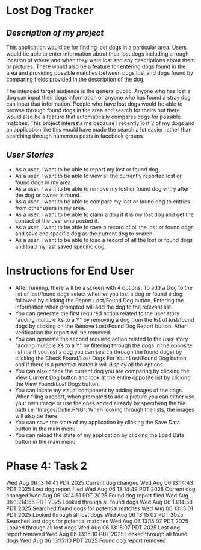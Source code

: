 # **Lost Dog Tracker**

## ***Description of my project***

This application would be for finding lost dogs in a particular area. Users would be able to enter information about their lost dogs including a rough location of where and when they were lost and any descriptions about them or pictures. There would also be a feature for entering dogs found in the area and providing possible matches between dogs lost and dogs found by comparing fields provided in the description of the dog. 

The intended target audience is the general public. Anyone who has lost a dog can input their dogs information or anyone who has found a stray dog can input that information. People who have lost dogs would be able to browse through found dogs in the area and search for theirs but there would also be a feature that automatically compares dogs for possible matches. This project interests me because I recently lost 2 of my dogs and an application like this would have made the search a lot easier rather than searching through numerous posts in facebook groups. 

## ***User Stories***

- As a user, I want to be able to report my lost or found dog.
- As a user, I want to be able to view all the currently reported lost or found dogs in my area. 
- As a user, I want to be able to remove my lost or found dog entry after the dog or owner is found. 
- As a user, I want to be able to compare my lost or found dog to entries from other users in my area. 
- As a user, I want to be able to claim a dog if it is my lost dog and get the contact of the user who posted it. 
- As a user, I want to be able to save a record of all the lost or found dogs and save one specific dog as the current dog to search.
- As a user, I want to be able to load a record of all the lost or found dogs and load my last saved specific dog.

# Instructions for End User
 - After running, there will be a screen with 4 options. To add a Dog to the list of lost/found dogs select whether you lost a dog or found a dog followed by clicking the  Report Lost/Found Dog button. Entering the information when prompted will add the dog to the relevant list. 
 - You can generate the first required action related to the user story "adding multiple Xs to a Y" by removing a dog from the list of lost/found dogs by clicking on the Remove Lost/Found Dog Report button. After verification the report will be removed. 
 - You can generate the second required action related to the user story "adding multiple Xs to a Y" by filtering through the dogs in the opposite list (i.e if you lost a dog you can search through the found dogs) by clicking the Check Found/Lost Dogs For Your Lost/Found Dog button, and if there is a potential match it will display all the options.
 - You can also check the current dog you are comparing by clicking the View Current Dog button and look at the entire opposite list by clicking the View Found/Lost Dogs button.
 - You can locate my visual component by adding images of the dogs. When filing a report, when prompted to add a picture you can either use your own image or use the ones added already by specifying the file path i.e "Images/Cutie.PNG". When looking through the lists, the images will also be there. 
 - You can save the state of my application by clicking the Save Data button in the main menu.
 - You can reload the state of my application by clicking the Load Data button in the main menu.

 # Phase 4: Task 2

 Wed Aug 06 13:14:41 PDT 2025
 Current dog changed
 Wed Aug 06 13:14:43 PDT 2025
 Lost dog report filed
 Wed Aug 06 13:14:49 PDT 2025
 Current dog changed
 Wed Aug 06 13:14:51 PDT 2025
 Found dog report filed
 Wed Aug 06 13:14:56 PDT 2025
 Looked through all found dogs
 Wed Aug 06 13:14:58 PDT 2025
 Searched found dogs for potential matches
 Wed Aug 06 13:15:01 PDT 2025
 Looked through all lost dogs
 Wed Aug 06 13:15:02 PDT 2025
 Searched lost dogs for potential matches
 Wed Aug 06 13:15:07 PDT 2025
 Looked through all lost dogs
 Wed Aug 06 13:15:07 PDT 2025
 Lost dog report removed
 Wed Aug 06 13:15:10 PDT 2025
 Looked through all found dogs
 Wed Aug 06 13:15:10 PDT 2025
 Found dog report removed
